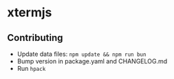 # xtermjs

## Contributing

- Update data files: `npm update && npm run bun`
- Bump version in package.yaml and CHANGELOG.md
- Run `hpack`
